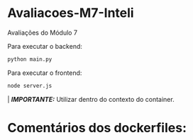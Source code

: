 # Avaliacoes-M7-Inteli
Avaliações do Módulo 7

Para executar o backend:

```bash
python main.py
```

Para executar o frontend:

```bash
node server.js
```

| ***IMPORTANTE:*** Utilizar dentro do contexto do container.

# Comentários dos dockerfiles:
